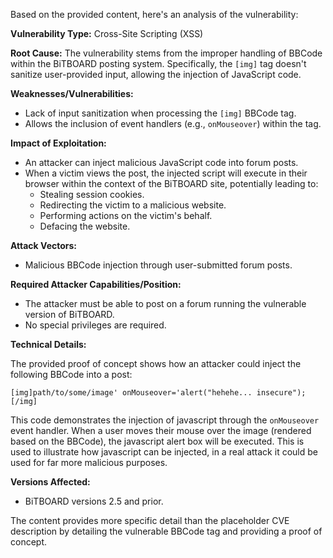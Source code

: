Based on the provided content, here's an analysis of the vulnerability:

**Vulnerability Type:** Cross-Site Scripting (XSS)

**Root Cause:** The vulnerability stems from the improper handling of BBCode within the BiTBOARD posting system. Specifically, the `[img]` tag doesn't sanitize user-provided input, allowing the injection of JavaScript code.

**Weaknesses/Vulnerabilities:**
*   Lack of input sanitization when processing the `[img]` BBCode tag.
*   Allows the inclusion of event handlers (e.g., `onMouseover`) within the tag.

**Impact of Exploitation:**
*   An attacker can inject malicious JavaScript code into forum posts.
*   When a victim views the post, the injected script will execute in their browser within the context of the BiTBOARD site, potentially leading to:
    *   Stealing session cookies.
    *   Redirecting the victim to a malicious website.
    *   Performing actions on the victim's behalf.
    *   Defacing the website.

**Attack Vectors:**
*   Malicious BBCode injection through user-submitted forum posts.

**Required Attacker Capabilities/Position:**
*   The attacker must be able to post on a forum running the vulnerable version of BiTBOARD.
*   No special privileges are required.

**Technical Details:**

The provided proof of concept shows how an attacker could inject the following BBCode into a post:

```
[img]path/to/some/image' onMouseover='alert("hehehe... insecure");[/img]
```

This code demonstrates the injection of javascript through the `onMouseover` event handler. When a user moves their mouse over the image (rendered based on the BBCode), the javascript alert box will be executed. This is used to illustrate how javascript can be injected, in a real attack it could be used for far more malicious purposes.

**Versions Affected:**
*   BiTBOARD versions 2.5 and prior.

The content provides more specific detail than the placeholder CVE description by detailing the vulnerable BBCode tag and providing a proof of concept.